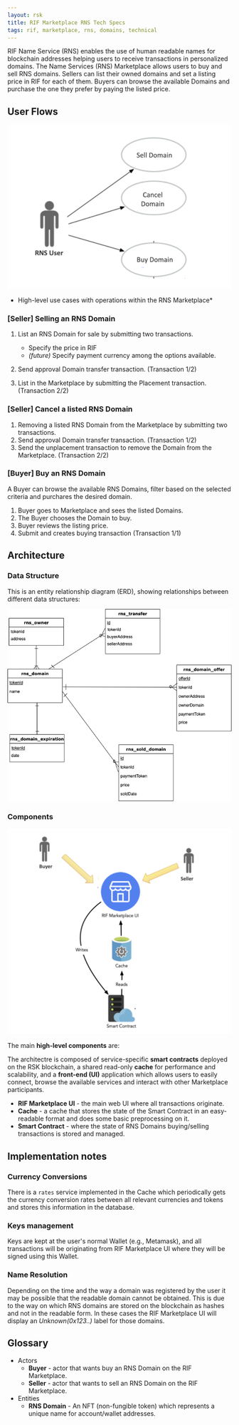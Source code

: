 ```yaml
---
layout: rsk
title: RIF Marketplace RNS Tech Specs
tags: rif, marketplace, rns, domains, technical
---
```


RIF Name Service (RNS) enables the use of human readable names for blockchain addresses helping users to receive transactions in personalized domains. The Name Services (RNS) Marketplace allows users to buy and sell RNS domains. Sellers can list their owned domains and set a listing price in RIF for each of them. Buyers  can browse the available Domains and purchase the one they prefer by paying the listed price. 


## User Flows

![RNS Use Cases](/assets/img/rif-marketplace/rifmkt-rns-uc.png)

* High-level use cases with operations within the RNS Marketplace*

### [Seller] Selling an RNS Domain
1. List an RNS Domain for sale by submitting two transactions.
    - Specify the price in RIF
    - *(future)* Specify payment currency among the options available.

2. Send approval Domain transfer transaction. (Transaction 1/2)
3. List in the Marketplace by submitting the Placement transaction. (Transaction 2/2)

### [Seller] Cancel a listed RNS Domain
1. Removing a listed RNS Domain from the Marketplace by submitting two transactions.
2. Send approval Domain transfer transaction. (Transaction 1/2)
3. Send the unplacement transaction to remove the Domain from the Marketplace. (Transaction 2/2)

### [Buyer] Buy an RNS Domain

A Buyer can browse the available RNS Domains, filter based on the selected criteria and purchares the desired domain.

1. Buyer goes to Marketplace and sees the listed Domains.
2. The Buyer chooses the Domain to buy.
3. Buyer reviews the listing price.
4. Submit and creates buying transaction (Transaction 1/1)


## Architecture

### Data Structure
This is an entity relationship diagram (ERD), showing relationships between different data structures:

![RNS Entity Relationship Diagram](/assets/img/rif-marketplace/rifmkt-rns-erd.png)


### Components

![](/assets/img/rif-marketplace/rifmkt-rns-arch.png)

The main **high-level components** are:

The architectre is composed of service-specific **smart contracts** deployed on the RSK blockchain, a shared read-only **cache** for performance and scalability, and a **front-end (UI)** application which allows users to easily connect, browse the available services and interact with other Marketplace participants. 

 - **RIF Marketplace UI** - the main web UI where all transactions originate.
 - **Cache** - a cache that stores the state of the Smart Contract in an easy-readable format and does some basic preprocessing on it.
 - **Smart Contract** - where the state of RNS Domains buying/selling transactions is stored and managed.


## Implementation notes

### Currency Conversions

There is a `rates` service implemented in the Cache which periodically gets the currency conversion rates between all relevant currencies and tokens and stores this information in the database.

### Keys management 

Keys are kept at the user's normal Wallet (e.g., Metamask), and all transactions will be originating from RIF Marketplace UI where they will be signed using this Wallet. 

### Name Resolution
Depending on the time and the way a domain was registered by the user it may be possible that the readable domain cannot be obtained. This is due to the way on which RNS domains are stored on the blockchain as hashes and not in the readable form. In these cases the RIF Marketplace UI will display an *Unknown(0x123..)* label for those domains.

## Glossary

 - Actors
    - **Buyer** - actor that wants buy an RNS Domain on the RIF Marketplace.
    - **Seller** - actor that wants to sell an RNS Domain on the RIF Marketplace.
 - Entities
    - **RNS Domain** - An NFT (non-fungible token) which represents a unique name for account/wallet addresses.
